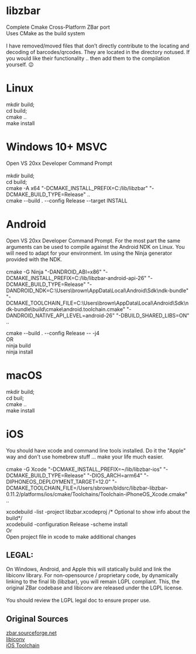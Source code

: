 # libzbar
Complete Cmake Cross-Platform ZBar port <br />
Uses CMake as the build system <br />
<br />
I have removed/moved files that don’t directly contribute to the locating and decoding of barcodes/qrcodes. They are located in the directory notused. If you would like their functionality .. then add them to the compilation yourself. :wink:

# Linux
mkdir build; <br />
cd build; <br />
cmake .. <br />
make install <br />

# Windows 10+ MSVC
Open VS 20xx Developer Command Prompt <br />
<br />
mkdir build; <br />
cd build; <br />
cmake -A x64 "-DCMAKE_INSTALL_PREFIX=C:/lib/libzbar" "-DCMAKE_BUILD_TYPE=Release" .. <br />
cmake --build . --config Release --target INSTALL <br />

# Android
Open VS 20xx Developer Command Prompt. For the most part the same arguments can be used to compile against the Android NDK on Linux. You will need to adapt for your environment. Im using the Ninja generator provided with the NDK.<br />
<br />
cmake -G Ninja "-DANDROID_ABI=x86" "-DCMAKE_INSTALL_PREFIX=C:/lib/libzbar-android-api-26" "-DCMAKE_BUILD_TYPE=Release" "-DANDROID_NDK=C:\Users\brown\AppData\Local\Android\Sdk\ndk-bundle" "-DCMAKE_TOOLCHAIN_FILE=C:\Users\brown\AppData\Local\Android\Sdk\ndk-bundle\build\cmake\android.toolchain.cmake" "-DANDROID_NATIVE_API_LEVEL=android-26" "-DBUILD_SHARED_LIBS=ON" .. <br />

cmake --build . --config Release -- -j4 <br />
OR <br />
ninja build <br />
ninja install <br />

# macOS
mkdir build; <br />
cd buil; <br />
cmake .. <br />
make install <br />

# iOS
You should have xcode and command line tools installed. Do it the "Apple" way and don't use homebrew stuff ... make your life much easier. <br />
<br />
cmake -G Xcode "-DCMAKE_INSTALL_PREFIX=~/lib/libzbar-ios" "-DCMAKE_BUILD_TYPE=Release" "-DIOS_ARCH=arm64" "-DIPHONEOS_DEPLOYMENT_TARGET=12.0" "-DCMAKE_TOOLCHAIN_FILE=/Users/sbrown/bldsrc/libzbar-libzbar-0.11.2/platforms/ios/cmake/Toolchains/Toolchain-iPhoneOS_Xcode.cmake" .. <br />

xcodebuild -list -project libzbar.xcodeproj /* Optional to show info about the build*/ <br />
xcodebuild -configuration Release -scheme install <br />
Or <br />
Open project file in xcode to make additional changes <br />

## LEGAL: 
On Windows, Android, and Apple this will statically build and link the libiconv library.
For non-opensource / proprietary code, by dynamically linking to the final lib (libzbar), you will remain LGPL compliant. This, the original ZBar codebase and libiconv are released under the LGPL license.<br />
<br />
You should review the LGPL legal doc to ensure proper use.


## Original Sources
[zbar.sourceforge.net](http://zbar.sourceforge.net/)<br />
[libiconv](https://www.gnu.org/software/libiconv/)<br />
[iOS Toolchain](https://github.com/opencv/opencv)
